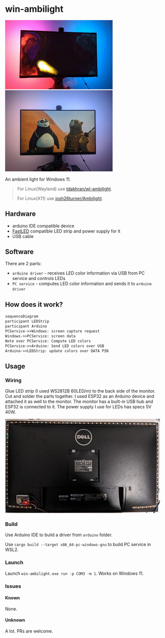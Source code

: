 # win-ambilight

<p float="left" aligh="middle">
  <img src="media/wl-ambilight.gif" width="350" />
  <img src="media/panda.jpg" width="350" /> 
</p>

An ambient light for Windows 11.

> For Linux(Wayland) use [tdakhran/wl-ambilight](https://github.com/tdakhran/wl-ambilight).
>
> For Linux(X11) use [josh26turner/Ambilight](https://github.com/josh26turner/Ambilight).

## Hardware

* arduino IDE compatible device
* [FastLED](https://fastled.io/) compatible LED strip and power supply for it
* USB cable

## Software

There are 2 parts:

* `arduino driver` - receives LED color information via USB from PC service and controls LEDs
* `PC service` - computes LED color information and sends it to `arduino driver`

## How does it work?

```mermaid
sequenceDiagram
participant LEDStrip
participant Arduino
PCService->>Windows: screen capture request
Windows->>PCService: screen data
Note over PCService: Compute LED colors
PCService->>Arduino: Send LED colors over USB
Arduino->>LEDStrip: update colors over DATA PIN
```

## Usage

### Wiring

Glue LED strip (I used WS2812B 60LED/m) to the back side of the monitor.
Cut and solder the parts together. I used ESP32 as an Arduino device and attached it as well to the monitor. The monitor has a built-in USB hub and ESP32 is connected to it. The power supply I use for LEDs has specs 5V 40W.

<p float="left" aligh="middle">
  <img src="media/monitor.jpg" width="700" />
</p>

### Build

Use Arduino IDE to build a driver from `arduino` folder.

Use `cargo build --target x86_64-pc-windows-gnu` to build PC service in WSL2.

### Launch

Launch `win-ambilight.exe run -p COM3 -m 1`.
Works on Windows 11.

### Issues

#### Known

None.

#### Unknown

A lot. PRs are welcome.

